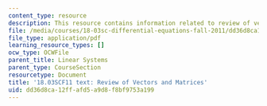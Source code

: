 ```yaml
---
content_type: resource
description: This resource contains information related to review of vectors and matrices.
file: /media/courses/18-03sc-differential-equations-fall-2011/dd36d8ca12ffafd5a9d8f8bf9753a199_MIT18_03SCF11_s32_3text.pdf
file_type: application/pdf
learning_resource_types: []
ocw_type: OCWFile
parent_title: Linear Systems
parent_type: CourseSection
resourcetype: Document
title: '18.03SCF11 text: Review of Vectors and Matrices'
uid: dd36d8ca-12ff-afd5-a9d8-f8bf9753a199
---
```

